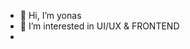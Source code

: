 - 👋 Hi, I’m yonas
- 👀 I’m interested in UI/UX & FRONTEND
- 

<!---
yyishak/yyishak is a ✨ special ✨ repository because its `README.md` (this file) appears on your GitHub profile.
You can click the Preview link to take a look at your changes.
--->
